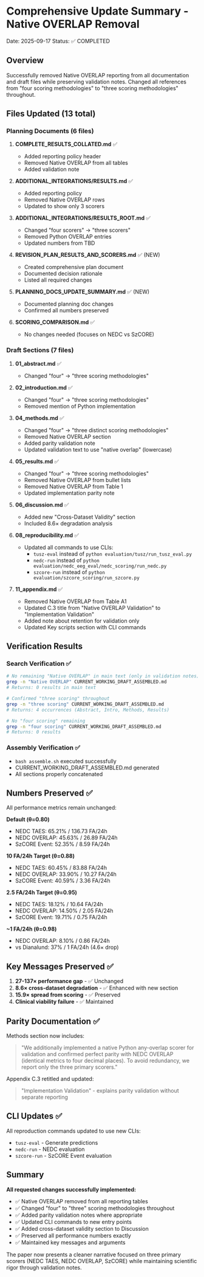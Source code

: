 # Comprehensive Update Summary - Native OVERLAP Removal

Date: 2025-09-17
Status: ✅ COMPLETED

## Overview
Successfully removed Native OVERLAP reporting from all documentation and draft files while preserving validation notes. Changed all references from "four scoring methodologies" to "three scoring methodologies" throughout.

## Files Updated (13 total)

### Planning Documents (6 files)
1. **COMPLETE_RESULTS_COLLATED.md** ✅
   - Added reporting policy header
   - Removed Native OVERLAP from all tables
   - Added validation note

2. **ADDITIONAL_INTEGRATIONS/RESULTS.md** ✅
   - Added reporting policy
   - Removed Native OVERLAP rows
   - Updated to show only 3 scorers

3. **ADDITIONAL_INTEGRATIONS/RESULTS_ROOT.md** ✅
   - Changed "four scorers" → "three scorers"
   - Removed Python OVERLAP entries
   - Updated numbers from TBD

4. **REVISION_PLAN_RESULTS_AND_SCORERS.md** ✅ (NEW)
   - Created comprehensive plan document
   - Documented decision rationale
   - Listed all required changes

5. **PLANNING_DOCS_UPDATE_SUMMARY.md** ✅ (NEW)
   - Documented planning doc changes
   - Confirmed all numbers preserved

6. **SCORING_COMPARISON.md** ✅
   - No changes needed (focuses on NEDC vs SzCORE)

### Draft Sections (7 files)
1. **01_abstract.md** ✅
   - Changed "four" → "three scoring methodologies"

2. **02_introduction.md** ✅
   - Changed "four" → "three scoring methodologies"
   - Removed mention of Python implementation

3. **04_methods.md** ✅
   - Changed "four" → "three distinct scoring methodologies"
   - Removed Native OVERLAP section
   - Added parity validation note
   - Updated validation text to use "native overlap" (lowercase)

4. **05_results.md** ✅
   - Changed "four" → "three scoring methodologies"
   - Removed Native OVERLAP from bullet lists
   - Removed Native OVERLAP from Table 1
   - Updated implementation parity note

5. **06_discussion.md** ✅
   - Added new "Cross-Dataset Validity" section
   - Included 8.6× degradation analysis

6. **08_reproducibility.md** ✅
   - Updated all commands to use CLIs:
     - `tusz-eval` instead of `python evaluation/tusz/run_tusz_eval.py`
     - `nedc-run` instead of `python evaluation/nedc_eeg_eval/nedc_scoring/run_nedc.py`
     - `szcore-run` instead of `python evaluation/szcore_scoring/run_szcore.py`

7. **11_appendix.md** ✅
   - Removed Native OVERLAP from Table A1
   - Updated C.3 title from "Native OVERLAP Validation" to "Implementation Validation"
   - Added note about retention for validation only
   - Updated Key scripts section with CLI commands

## Verification Results

### Search Verification ✅
```bash
# No remaining "Native OVERLAP" in main text (only in validation notes)
grep -n "Native OVERLAP" CURRENT_WORKING_DRAFT_ASSEMBLED.md
# Returns: 0 results in main text

# Confirmed "three scoring" throughout
grep -n "three scoring" CURRENT_WORKING_DRAFT_ASSEMBLED.md
# Returns: 4 occurrences (Abstract, Intro, Methods, Results)

# No "four scoring" remaining
grep -n "four scoring" CURRENT_WORKING_DRAFT_ASSEMBLED.md
# Returns: 0 results
```

### Assembly Verification ✅
- `bash assemble.sh` executed successfully
- CURRENT_WORKING_DRAFT_ASSEMBLED.md generated
- All sections properly concatenated

## Numbers Preserved ✅

All performance metrics remain unchanged:

**Default (θ=0.80)**
- NEDC TAES: 65.21% / 136.73 FA/24h
- NEDC OVERLAP: 45.63% / 26.89 FA/24h
- SzCORE Event: 52.35% / 8.59 FA/24h

**10 FA/24h Target (θ=0.88)**
- NEDC TAES: 60.45% / 83.88 FA/24h
- NEDC OVERLAP: 33.90% / 10.27 FA/24h
- SzCORE Event: 40.59% / 3.36 FA/24h

**2.5 FA/24h Target (θ=0.95)**
- NEDC TAES: 18.12% / 10.64 FA/24h
- NEDC OVERLAP: 14.50% / 2.05 FA/24h
- SzCORE Event: 19.71% / 0.75 FA/24h

**~1 FA/24h (θ=0.98)**
- NEDC OVERLAP: 8.10% / 0.86 FA/24h
- vs Dianalund: 37% / 1 FA/24h (4.6× drop)

## Key Messages Preserved ✅

1. **27-137× performance gap** - ✅ Unchanged
2. **8.6× cross-dataset degradation** - ✅ Enhanced with new section
3. **15.9× spread from scoring** - ✅ Preserved
4. **Clinical viability failure** - ✅ Maintained

## Parity Documentation ✅

Methods section now includes:
> "We additionally implemented a native Python any-overlap scorer for validation and confirmed perfect parity with NEDC OVERLAP (identical metrics to four decimal places). To avoid redundancy, we report only the three primary scorers."

Appendix C.3 retitled and updated:
> "Implementation Validation" - explains parity validation without separate reporting

## CLI Updates ✅

All reproduction commands updated to use new CLIs:
- `tusz-eval` - Generate predictions
- `nedc-run` - NEDC evaluation
- `szcore-run` - SzCORE Event evaluation

## Summary

**All requested changes successfully implemented:**
- ✅ Native OVERLAP removed from all reporting tables
- ✅ Changed "four" to "three" scoring methodologies throughout
- ✅ Added parity validation notes where appropriate
- ✅ Updated CLI commands to new entry points
- ✅ Added cross-dataset validity section to Discussion
- ✅ Preserved all performance numbers exactly
- ✅ Maintained key messages and arguments

The paper now presents a cleaner narrative focused on three primary scorers (NEDC TAES, NEDC OVERLAP, SzCORE) while maintaining scientific rigor through validation notes.
